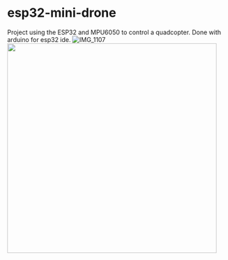 # esp32-mini-drone
Project using the ESP32 and MPU6050 to control a quadcopter. Done with arduino for esp32 ide.
![IMG_1107](https://user-images.githubusercontent.com/57391611/86619881-fe638e80-bfd8-11ea-81b7-feb3bdd74502.JPG)
<img src="https://github.com/Kunalverma1502/esp32-mini-drone/blob/master/Drone1.png" width="480" />
